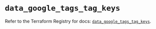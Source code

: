 # `data_google_tags_tag_keys`

Refer to the Terraform Registry for docs: [`data_google_tags_tag_keys`](https://registry.terraform.io/providers/hashicorp/google/6.6.0/docs/data-sources/tags_tag_keys).
